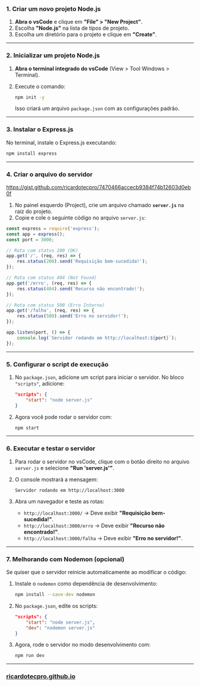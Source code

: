 ### **1. Criar um novo projeto Node.js**

1. **Abra o vsCode** e clique em **"File" > "New Project"**.
2. Escolha **"Node.js"** na lista de tipos de projeto.
3. Escolha um diretório para o projeto e clique em **"Create"**.

---

### **2. Inicializar um projeto Node.js**

1. **Abra o terminal integrado do vsCode** (View > Tool Windows > Terminal).
2. Execute o comando:
    
    ```sh
    npm init -y
    ```
    
    Isso criará um arquivo `package.json` com as configurações padrão.

---

### **3. Instalar o Express.js**

No terminal, instale o Express.js executando:

```sh
npm install express
```

---

### **4. Criar o arquivo do servidor**

https://gist.github.com/ricardotecpro/7470466accecb9384f74b12603d0eb0f


1. No painel esquerdo (Project), crie um arquivo chamado **`server.js`** na raiz do projeto.
2. Copie e cole o seguinte código no arquivo `server.js`:

```javascript
const express = require('express');
const app = express();
const port = 3000;

// Rota com status 200 (OK)
app.get('/', (req, res) => {
    res.status(200).send('Requisição bem-sucedida!');
});

// Rota com status 404 (Not Found)
app.get('/erro', (req, res) => {
    res.status(404).send('Recurso não encontrado!');
});

// Rota com status 500 (Erro Interno)
app.get('/falha', (req, res) => {
    res.status(500).send('Erro no servidor!');
});

app.listen(port, () => {
    console.log(`Servidor rodando em http://localhost:${port}`);
});
```

---

### **5. Configurar o script de execução**

1. No `package.json`, adicione um script para iniciar o servidor. No bloco `"scripts"`, adicione:
    
    ```json
    "scripts": {
        "start": "node server.js"
    }
    ```
    
2. Agora você pode rodar o servidor com:
    
    ```sh
    npm start
    ```
    

---

### **6. Executar e testar o servidor**

1. Para rodar o servidor no vsCode, clique com o botão direito no arquivo `server.js` e selecione **"Run 'server.js'"**.
2. O console mostrará a mensagem:
    
    ```
    Servidor rodando em http://localhost:3000
    ```
    
3. Abra um navegador e teste as rotas:
    - `http://localhost:3000/` → Deve exibir **"Requisição bem-sucedida!"**.
    - `http://localhost:3000/erro` → Deve exibir **"Recurso não encontrado!"**.
    - `http://localhost:3000/falha` → Deve exibir **"Erro no servidor!"**.

---

### **7. Melhorando com Nodemon (opcional)**

Se quiser que o servidor reinicie automaticamente ao modificar o código:

1. Instale o `nodemon` como dependência de desenvolvimento:
    
    ```sh
    npm install --save-dev nodemon
    ```
    
2. No `package.json`, edite os scripts:
    
    ```json
    "scripts": {
        "start": "node server.js",
        "dev": "nodemon server.js"
    }
    ```
    
3. Agora, rode o servidor no modo desenvolvimento com:
    
    ```sh
    npm run dev
    ```
    


---

### [ricardotecpro.github.io](https://ricardotecpro.github.io/)
